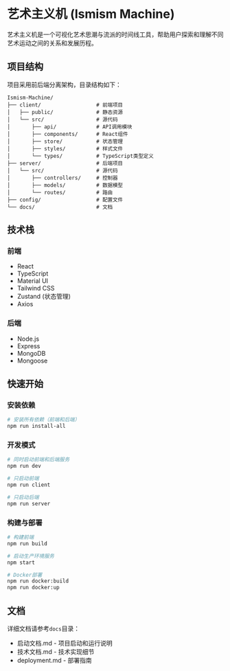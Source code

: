 # 艺术主义机 (Ismism Machine)

艺术主义机是一个可视化艺术思潮与流派的时间线工具，帮助用户探索和理解不同艺术运动之间的关系和发展历程。

## 项目结构

项目采用前后端分离架构，目录结构如下：

```
Ismism-Machine/
├── client/                  # 前端项目
│   ├── public/              # 静态资源
│   └── src/                 # 源代码
│       ├── api/             # API调用模块
│       ├── components/      # React组件
│       ├── store/           # 状态管理
│       ├── styles/          # 样式文件
│       └── types/           # TypeScript类型定义
├── server/                  # 后端项目
│   └── src/                 # 源代码
│       ├── controllers/     # 控制器
│       ├── models/          # 数据模型
│       └── routes/          # 路由
├── config/                  # 配置文件
└── docs/                    # 文档
```

## 技术栈

### 前端
- React
- TypeScript
- Material UI
- Tailwind CSS
- Zustand (状态管理)
- Axios

### 后端
- Node.js
- Express
- MongoDB
- Mongoose

## 快速开始

### 安装依赖

```bash
# 安装所有依赖（前端和后端）
npm run install-all
```

### 开发模式

```bash
# 同时启动前端和后端服务
npm run dev

# 只启动前端
npm run client

# 只启动后端
npm run server
```

### 构建与部署

```bash
# 构建前端
npm run build

# 启动生产环境服务
npm start

# Docker部署
npm run docker:build
npm run docker:up
```

## 文档

详细文档请参考`docs`目录：
- 启动文档.md - 项目启动和运行说明
- 技术文档.md - 技术实现细节
- deployment.md - 部署指南 
